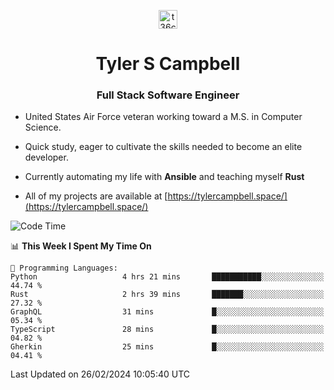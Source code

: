 <p align="center">
<a href="https://www.linkedin.com/in/t36campbell" target="blank"><img align="center" src="https://ik.imagekit.io/t36campbell/Portfolio/linkedin.png.original_m8bbGgPh6.png" alt="t36campbell" height="30" width="30" /></a>
</p>
<h1 align="center">Tyler S Campbell</h1>
<h3 align="center">Full Stack Software Engineer</h3>

* United States Air Force veteran working toward a M.S. in Computer Science.

* Quick study, eager to cultivate the skills needed to become an elite developer.

* Currently automating my life with **Ansible** and teaching myself **Rust**

* All of my projects are available at [https://tylercampbell.space/](https://tylercampbell.space/)

<!--START_SECTION:waka-->
![Code Time](http://img.shields.io/badge/Code%20Time-3%2C222%20hrs%2055%20mins-blue)

📊 **This Week I Spent My Time On** 

```text
💬 Programming Languages: 
Python                   4 hrs 21 mins       ███████████░░░░░░░░░░░░░░   44.74 % 
Rust                     2 hrs 39 mins       ███████░░░░░░░░░░░░░░░░░░   27.32 % 
GraphQL                  31 mins             █░░░░░░░░░░░░░░░░░░░░░░░░   05.34 % 
TypeScript               28 mins             █░░░░░░░░░░░░░░░░░░░░░░░░   04.82 % 
Gherkin                  25 mins             █░░░░░░░░░░░░░░░░░░░░░░░░   04.41 % 
```


 Last Updated on 26/02/2024 10:05:40 UTC
<!--END_SECTION:waka-->
